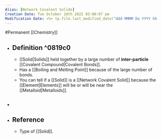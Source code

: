 ```yaml
---
Alias: [Network Covalent Solids]
Creation Date: Tue October 18th 2022 03:00:07 pm 
Modification Date: <%+ tp.file.last_modified_date("ddd MMMM Do YYYY hh:mm:ss a") %>
---
```

#Permanent [[Chemistry]]

- ## Definition ^0819c0
	- [[Solid|Solids]] held together by a large number of **inter-particle** [[Covalent Compound|Covalent Bonds]].
	- Has a [[Boiling and Melting Point]] because of the large number of bonds.
	- You can tell if a [[Solid]] is a [[Network Covalent Solid]] because the [[Element|Elements]] will be or will be near the [[Metalloid|Metalloids]].
- ## 
- ## Reference
	- Type of [[Solid]].